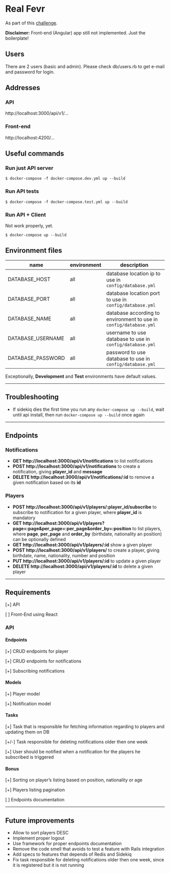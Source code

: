 # Real Fevr

As part of this [challenge](https://realfevr.github.io/challenge/).

**Disclaimer:** Front-end (Angular) app still not implemented. Just the boilerplate!

## Users

There are 2 users (basic and admin). Please check db/users.rb to get e-mail and password for login.

## Addresses

### API

http://localhost:3000/api/v1/...

### Front-end

http://localhost:4200/...

## Useful commands

### Run just API server

```shell
$ docker-compose -f docker-compose.dev.yml up --build
```

### Run API tests

```shell
$ docker-compose -f docker-compose.test.yml up --build
```

### Run API + Client

Not work properly, yet.

```shell
$ docker-compose up --build
```

## Environment files

| name              | environment | description                                                       |
| ----------------- | ----------- | ----------------------------------------------------------------- |
| DATABASE_HOST     | all         | database location ip to use in `config/database.yml`              |
| DATABASE_PORT     | all         | database location port to use in `config/database.yml`            |
| DATABASE_NAME     | all         | database according to environment to use in `config/database.yml` |
| DATABASE_USERNAME | all         | username to use database to use in `config/database.yml`          |
| DATABASE_PASSWORD | all         | password to use database to use in `config/database.yml`          |

Exceptionally, **Development** and **Test** environments have default values.

---

## Troubleshooting

- If sidekiq dies the first time you run any `docker-compose up --build`, wait until api install, then run `docker-compose up --build` once again

---

## Endpoints

### Notifications

- **GET http://localhost:3000/api/v1/notifications** to list notifications
- **POST http://localhost:3000/api/v1/notifications** to create a notification, giving **player_id** and **message**
- **DELETE http://localhost:3000/api/v1/notifications/:id** to remove a given notification based on its **id**

### Players

- **POST http://localhost:3000/api/v1/players/:player_id/subscribe** to subscribe to notification for a given player, where **player_id** is mandatory
- **GET http://localhost:3000/api/v1/players?page=:page&per_page=:per_page&order_by=:position** to list players, where **page**, **per_page** and **order_by** (birthdate, nationality an position) can be optionally defined
- **GET http://localhost:3000/api/v1/players/:id** show a given player
- **POST http://localhost:3000/api/v1/players/** to create a player, giving birthdate, name, nationality, number and position
- **PUT http://localhost:3000/api/v1/players/:id** to update a given player
- **DELETE http://localhost:3000/api/v1/players/:id** to delete a given player

---

## Requirements

[+] API

[ ] Front-End using React

### API

#### Endpoints

[+] CRUD endpoints for player

[+] CRUD endpoints for notifications

[+] Subscribing notifications

#### Models

[+] Player model

[+] Notification model

#### Tasks

[+] Task that is responsible for fetching information regarding to players and updating them on DB

[+/-] Task responsible for deleting notifications older then one week

[+] User should be notified when a notification for the players he subscribed is triggered

#### Bonus

[+] Sorting on player’s listing based on position, nationality or age

[+] Players listing pagination

[ ] Endpoints documentation

---

## Future improvements

- Allow to sort players DESC
- Implement proper logout
- Use framework for proper endpoints documentation
- Remove the code smell that avoids to test a feature with Rails integration
- Add specs to features that depends of Redis and Sidekiq
- Fix task responsible for deleting notifications older then one week, since it is registered but it is not running
